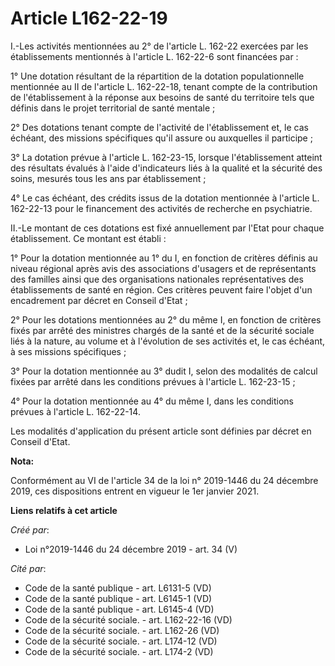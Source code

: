 # Article L162-22-19

I.-Les activités mentionnées au 2° de l'article L. 162-22 exercées par les établissements mentionnés à l'article L. 162-22-6
sont financées par :

1° Une dotation résultant de la répartition de la dotation populationnelle mentionnée au II de l'article L. 162-22-18, tenant
compte de la contribution de l'établissement à la réponse aux besoins de santé du territoire tels que définis dans le projet
territorial de santé mentale ;

2° Des dotations tenant compte de l'activité de l'établissement et, le cas échéant, des missions spécifiques qu'il assure ou
auxquelles il participe ;

3° La dotation prévue à l'article L. 162-23-15, lorsque l'établissement atteint des résultats évalués à l'aide d'indicateurs
liés à la qualité et la sécurité des soins, mesurés tous les ans par établissement ;

4° Le cas échéant, des crédits issus de la dotation mentionnée à l'article L. 162-22-13 pour le financement des activités de
recherche en psychiatrie.

II.-Le montant de ces dotations est fixé annuellement par l'Etat pour chaque établissement. Ce montant est établi :

1° Pour la dotation mentionnée au 1° du I, en fonction de critères définis au niveau régional après avis des associations
d'usagers et de représentants des familles ainsi que des organisations nationales représentatives des établissements de santé
en région. Ces critères peuvent faire l'objet d'un encadrement par décret en Conseil d'Etat ;

2° Pour les dotations mentionnées au 2° du même I, en fonction de critères fixés par arrêté des ministres chargés de la santé
et de la sécurité sociale liés à la nature, au volume et à l'évolution de ses activités et, le cas échéant, à ses missions
spécifiques ;

3° Pour la dotation mentionnée au 3° dudit I, selon des modalités de calcul fixées par arrêté dans les conditions prévues à
l'article L. 162-23-15 ;

4° Pour la dotation mentionnée au 4° du même I, dans les conditions prévues à l'article L. 162-22-14.

Les modalités d'application du présent article sont définies par décret en Conseil d'Etat.

**Nota:**

Conformément au VI de l'article 34 de la loi n° 2019-1446 du 24 décembre 2019, ces dispositions entrent en vigueur le 1er
janvier 2021.

**Liens relatifs à cet article**

_Créé par_:

  - Loi n°2019-1446 du 24 décembre 2019 - art. 34 (V)

_Cité par_:

  - Code de la santé publique - art. L6131-5 (VD)
  - Code de la santé publique - art. L6145-1 (VD)
  - Code de la santé publique - art. L6145-4 (VD)
  - Code de la sécurité sociale. - art. L162-22-16 (VD)
  - Code de la sécurité sociale. - art. L162-26 (VD)
  - Code de la sécurité sociale. - art. L174-12 (VD)
  - Code de la sécurité sociale. - art. L174-2 (VD)
